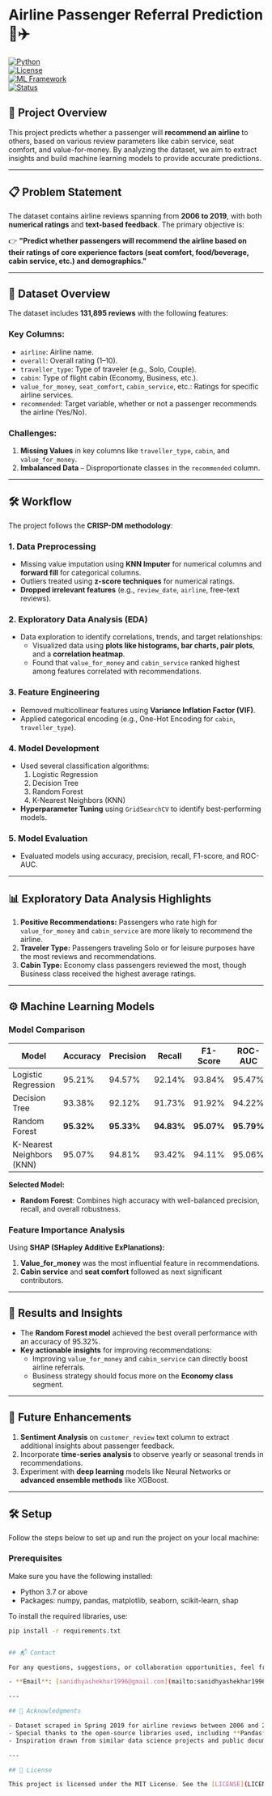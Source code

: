 # Airline Passenger Referral Prediction 🚀✈️  

[![Python](https://img.shields.io/badge/Python-3.x-blue.svg)](https://www.python.org/)  
[![License](https://img.shields.io/badge/License-MIT-green.svg)](LICENSE)  
[![ML Framework](https://img.shields.io/badge/Machine%20Learning-Project-success.svg)](https://scikit-learn.org/)  
[![Status](https://img.shields.io/badge/Project%20Status-Completed-brightgreen.svg)]()  

## 📌 Project Overview  

This project predicts whether a passenger will **recommend an airline** to others, based on various review parameters like cabin service, seat comfort, and value-for-money. By analyzing the dataset, we aim to extract insights and build machine learning models to provide accurate predictions.  

---

## 📋 Problem Statement  

The dataset contains airline reviews spanning from **2006 to 2019**, with both **numerical ratings** and **text-based feedback**. The primary objective is:  

👉 **"Predict whether passengers will recommend the airline based on their ratings of core experience factors (seat comfort, food/beverage, cabin service, etc.) and demographics."**

---

## 📂 Dataset Overview  

The dataset includes **131,895 reviews** with the following features:  

### Key Columns:  
- `airline`: Airline name.  
- `overall`: Overall rating (1–10).  
- `traveller_type`: Type of traveler (e.g., Solo, Couple).  
- `cabin`: Type of flight cabin (Economy, Business, etc.).  
- `value_for_money`, `seat_comfort`, `cabin_service`, etc.: Ratings for specific airline services.  
- `recommended`: Target variable, whether or not a passenger recommends the airline (Yes/No).  

### Challenges:  
1. **Missing Values** in key columns like `traveller_type`, `cabin`, and `value_for_money`.  
2. **Imbalanced Data** – Disproportionate classes in the `recommended` column.  

---

## 🛠️ Workflow  

The project follows the **CRISP-DM methodology**:  

### 1. **Data Preprocessing**  
   - Missing value imputation using **KNN Imputer** for numerical columns and **forward fill** for categorical columns.  
   - Outliers treated using **z-score techniques** for numerical ratings.  
   - **Dropped irrelevant features** (e.g., `review_date`, `airline`, free-text reviews).  

### 2. **Exploratory Data Analysis (EDA)**  
   - Data exploration to identify correlations, trends, and target relationships:  
     - Visualized data using **plots like histograms, bar charts, pair plots**, and a **correlation heatmap**.  
     - Found that `value_for_money` and `cabin_service` ranked highest among features correlated with recommendations.  

### 3. **Feature Engineering**  
   - Removed multicollinear features using **Variance Inflation Factor (VIF)**.  
   - Applied categorical encoding (e.g., One-Hot Encoding for `cabin`, `traveller_type`).  

### 4. **Model Development**  
   - Used several classification algorithms:  
     1. Logistic Regression  
     2. Decision Tree  
     3. Random Forest  
     4. K-Nearest Neighbors (KNN)  
   - **Hyperparameter Tuning** using `GridSearchCV` to identify best-performing models.  

### 5. **Model Evaluation**  
   - Evaluated models using accuracy, precision, recall, F1-score, and ROC-AUC.  

---

## 📊 Exploratory Data Analysis Highlights  

1. **Positive Recommendations:** Passengers who rate high for `value_for_money` and `cabin_service` are more likely to recommend the airline.  
2. **Traveler Type:** Passengers traveling Solo or for leisure purposes have the most reviews and recommendations.  
3. **Cabin Type:** Economy class passengers reviewed the most, though Business class received the highest average ratings.  

---

## ⚙️ Machine Learning Models  

### **Model Comparison**  

| Model                         | Accuracy | Precision | Recall  | F1-Score | ROC-AUC |  
|-------------------------------|----------|-----------|---------|----------|---------|  
| Logistic Regression           | 95.21%   | 94.57%    | 92.14%  | 93.84%   | 95.47%  |  
| Decision Tree                 | 93.38%   | 92.12%    | 91.73%  | 91.92%   | 94.22%  |  
| Random Forest                 | **95.32%**| **95.33%** | **94.83%** | **95.07%** | **95.79%** |  
| K-Nearest Neighbors (KNN)     | 95.07%   | 94.81%    | 93.42%  | 94.11%   | 95.06%  |  

**Selected Model:**  
- **Random Forest**: Combines high accuracy with well-balanced precision, recall, and overall robustness.  

### Feature Importance Analysis  
Using **SHAP (SHapley Additive ExPlanations):**  
1. **Value_for_money** was the most influential feature in recommendations.  
2. **Cabin service** and **seat comfort** followed as next significant contributors.  

---

## 📌 Results and Insights  

- The **Random Forest model** achieved the best overall performance with an accuracy of 95.32%.  
- **Key actionable insights** for improving recommendations:  
  - Improving `value_for_money` and `cabin_service` can directly boost airline referrals.  
  - Business strategy should focus more on the **Economy class** segment.  

---

## 🔮 Future Enhancements  

1. **Sentiment Analysis** on `customer_review` text column to extract additional insights about passenger feedback.  
2. Incorporate **time-series analysis** to observe yearly or seasonal trends in recommendations.  
3. Experiment with **deep learning** models like Neural Networks or **advanced ensemble methods** like XGBoost.  

---

## 🛠️ Setup  

Follow the steps below to set up and run the project on your local machine:  

### Prerequisites  
Make sure you have the following installed:  
- Python 3.7 or above  
- Packages: numpy, pandas, matplotlib, seaborn, scikit-learn, shap  

To install the required libraries, use:  
```bash
pip install -r requirements.txt


## 📬 Contact

For any questions, suggestions, or collaboration opportunities, feel free to reach out:

- **Email**: [sanidhyashekhar1996@gmail.com](mailto:sanidhyashekhar1996@gmail.com)

---

## 🌟 Acknowledgments

- Dataset scraped in Spring 2019 for airline reviews between 2006 and 2019.  
- Special thanks to the open-source libraries used, including **Pandas**, **Seaborn**, and **Scikit-learn**, for making data analysis and machine learning easier.  
- Inspiration drawn from similar data science projects and public documentation.

---

## 📜 License

This project is licensed under the MIT License. See the [LICENSE](LICENSE) file for details.
